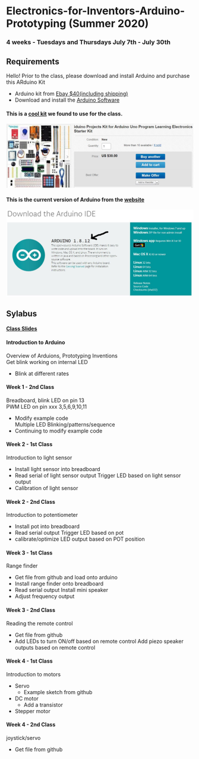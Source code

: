 # Electronics-for-Inventors-Arduino-Prototyping (Summer 2020)

### 4 weeks - Tuesdays and Thursdays July 7th - July 30th

## Requirements
Hello! Prior to the class, please download and install Arduino and purchase this ARduino Kit
- Arduino kit from [Ebay $40(including shipping)](https://www.ebay.com/itm/iduino-Projects-Kit-for-Arduino-Uno-Program-Learning-Electronics-Starter-Kit/333436519412?ssPageName=STRK%3AMEBIDX%3AIT&_trksid=p2060353.m2749.l2649)
- Download and install the [Arduino Software](https://www.arduino.cc/en/Main/Software)

#### This is a [cool kit](https://www.ebay.com/itm/iduino-Projects-Kit-for-Arduino-Uno-Program-Learning-Electronics-Starter-Kit/333436519412?ssPageName=STRK%3AMEBIDX%3AIT&_trksid=p2060353.m2749.l2649) we found to use for the class.
![foo](https://github.com/nktnktnkt/Electronics-for-Inventors-Arduino-Prototyping/blob/master/pics/arduino_kit.JPG)
#### This is the current version of Arduino from the [website](https://www.arduino.cc/en/Main/Software)
![foo](https://github.com/nktnktnkt/Electronics-for-Inventors-Arduino-Prototyping/blob/master/pics/arduino_download2.JPG)


## Sylabus

#### [Class Slides](https://docs.google.com/presentation/d/1TDGcABmd5R9CsD5FAoP4Zys5q44NCDNbZ_oyMslH-Tk/edit?usp=sharing)

#### Introduction to Arduino
Overview of Arduions, Prototyping Inventions <br/>
Get blink working on internal LED <br/>
- Blink at different rates


#### Week 1 - 2nd Class
Breadboard, blink LED on pin 13<br/>
PWM LED on pin xxx 3,5,6,9,10,11<br/>
- Modify example code<br/>
Multiple LED Blinking/patterns/sequence<br/>
- Continuing to modify example code


#### Week 2 - 1st Class
Introduction to light sensor
- Install light sensor into breadboard
- Read serial of light sensor output
Trigger LED based on light sensor output
- Calibration of light sensor

#### Week 2 - 2nd Class
Introduction to potentiometer
- Install pot into breadboard
- Read serial output
Trigger LED based on pot
- calibrate/optimize LED output based on POT position


#### Week 3 - 1st Class
Range finder
- Get file from github and load onto arduino
- Install range finder onto breadboard
- Read serial output
Install mini speaker
- Adjust frequency output

#### Week 3 - 2nd Class
Reading the remote control
- Get file from github
- Add LEDs to turn ON/off based on remote control
Add piezo speaker outputs based on remote control

#### Week 4 - 1st Class
Introduction to motors
- Servo
  - Example sketch from github
- DC motor
  - Add a transistor
- Stepper motor


#### Week 4 - 2nd Class
joystick/servo
 - Get file from github
